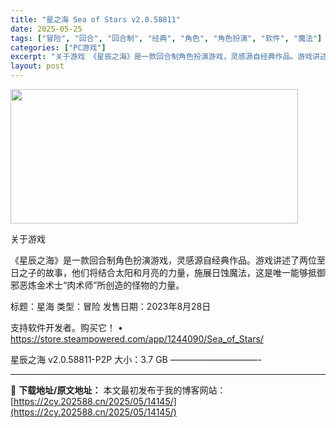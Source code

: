 ```yaml
---
title: "星之海 Sea of Stars v2.0.58811"
date: 2025-05-25
tags: ["冒险", "回合", "回合制", "经典", "角色", "角色扮演", "软件", "魔法"]
categories: ["PC游戏"]
excerpt: "关于游戏 《星辰之海》是一款回合制角色扮演游戏，灵感源自经典作品。游戏讲述了两位至日之子的故事，他们将结合太阳和月亮的力量，施展日蚀魔法，这是唯一能够抵御邪恶炼金术士“肉术师”所创造的怪物的力量。 标题：星海 类型：冒险 发售日期：2023年8月28日 支持软件开发者。购买它！ • https://&hellip;"
layout: post
---
```


<img src="https://2cy.202588.cn/wp-content/uploads/2025/05/2025052206453985.webp" alt="" width="460" height="215" class="aligncenter size-full wp-image-13842" />

关于游戏

《星辰之海》是一款回合制角色扮演游戏，灵感源自经典作品。游戏讲述了两位至日之子的故事，他们将结合太阳和月亮的力量，施展日蚀魔法，这是唯一能够抵御邪恶炼金术士“肉术师”所创造的怪物的力量。

标题：星海
类型：冒险
发售日期：2023年8月28日

支持软件开发者。购买它！
• https://store.steampowered.com/app/1244090/Sea_of_Stars/

星辰之海 v2.0.58811-P2P
大小：3.7 GB
——————————- 

---
📖 **下载地址/原文地址：** 本文最初发布于我的博客网站：[https://2cy.202588.cn/2025/05/14145/](https://2cy.202588.cn/2025/05/14145/)
